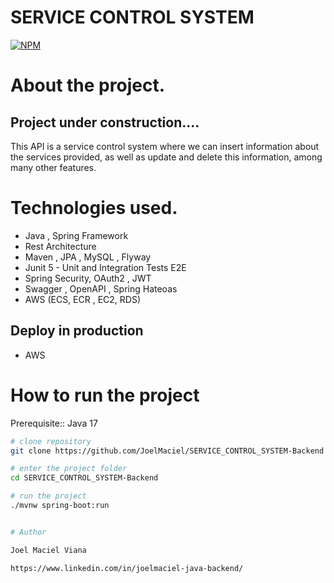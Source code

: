 # SERVICE CONTROL SYSTEM

[![NPM](https://img.shields.io/npm/l/react)](https://github.com/JoelMaciel/Product-Catalog/blob/readm/LICENCE)

# About the project.

## Project under construction....

This API is a service control system where we can insert information about the 
services provided, as well as update and delete this information, among many other features.




# Technologies used.

- Java , Spring Framework
- Rest Architecture
- Maven , JPA , MySQL , Flyway
- Junit 5 - Unit and Integration Tests E2E
- Spring Security, OAuth2 , JWT
- Swagger , OpenAPI ,  Spring Hateoas
- AWS (ECS, ECR , EC2, RDS)

## Deploy in production

- AWS

# How to run the project

Prerequisite:: Java 17

```bash
# clone repository
git clone https://github.com/JoelMaciel/SERVICE_CONTROL_SYSTEM-Backend

# enter the project folder
cd SERVICE_CONTROL_SYSTEM-Backend

# run the project
./mvnw spring-boot:run


# Author

Joel Maciel Viana

https://www.linkedin.com/in/joelmaciel-java-backend/
